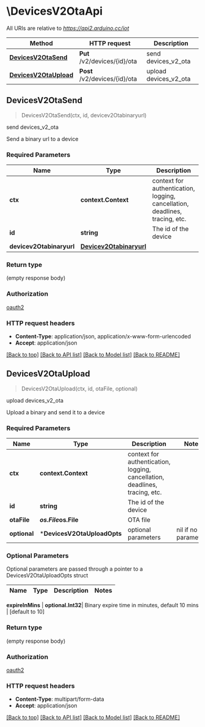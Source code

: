 # \DevicesV2OtaApi

All URIs are relative to *https://api2.arduino.cc/iot*

Method | HTTP request | Description
------------- | ------------- | -------------
[**DevicesV2OtaSend**](DevicesV2OtaApi.md#DevicesV2OtaSend) | **Put** /v2/devices/{id}/ota | send devices_v2_ota
[**DevicesV2OtaUpload**](DevicesV2OtaApi.md#DevicesV2OtaUpload) | **Post** /v2/devices/{id}/ota | upload devices_v2_ota



## DevicesV2OtaSend

> DevicesV2OtaSend(ctx, id, devicev2Otabinaryurl)

send devices_v2_ota

Send a binary url to a device

### Required Parameters


Name | Type | Description  | Notes
------------- | ------------- | ------------- | -------------
**ctx** | **context.Context** | context for authentication, logging, cancellation, deadlines, tracing, etc.
**id** | **string**| The id of the device | 
**devicev2Otabinaryurl** | [**Devicev2Otabinaryurl**](Devicev2Otabinaryurl.md)|  | 

### Return type

 (empty response body)

### Authorization

[oauth2](../README.md#oauth2)

### HTTP request headers

- **Content-Type**: application/json, application/x-www-form-urlencoded
- **Accept**: application/json

[[Back to top]](#) [[Back to API list]](../README.md#documentation-for-api-endpoints)
[[Back to Model list]](../README.md#documentation-for-models)
[[Back to README]](../README.md)


## DevicesV2OtaUpload

> DevicesV2OtaUpload(ctx, id, otaFile, optional)

upload devices_v2_ota

Upload a binary and send it to a device

### Required Parameters


Name | Type | Description  | Notes
------------- | ------------- | ------------- | -------------
**ctx** | **context.Context** | context for authentication, logging, cancellation, deadlines, tracing, etc.
**id** | **string**| The id of the device | 
**otaFile** | ***os.File*****os.File**| OTA file | 
 **optional** | ***DevicesV2OtaUploadOpts** | optional parameters | nil if no parameters

### Optional Parameters

Optional parameters are passed through a pointer to a DevicesV2OtaUploadOpts struct


Name | Type | Description  | Notes
------------- | ------------- | ------------- | -------------


 **expireInMins** | **optional.Int32**| Binary expire time in minutes, default 10 mins | [default to 10]

### Return type

 (empty response body)

### Authorization

[oauth2](../README.md#oauth2)

### HTTP request headers

- **Content-Type**: multipart/form-data
- **Accept**: application/json

[[Back to top]](#) [[Back to API list]](../README.md#documentation-for-api-endpoints)
[[Back to Model list]](../README.md#documentation-for-models)
[[Back to README]](../README.md)

